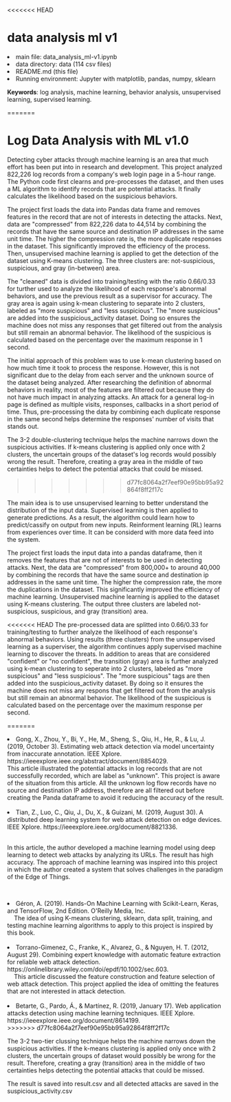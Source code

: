 <<<<<<< HEAD
# data analysis ml v1

<li>main file: data_analysis_ml-v1.ipynb</li>
<li>data directory: data (114 csv files)</li>
<li>README.md (this file)</li>
<li>Running environment: Jupyter with matplotlib, pandas, numpy, sklearn</li>


<b>Keywords</b>: log analysis, machine learning, behavior analysis, unsupervised learning, supervised learning.

=======
# Log Data Analysis with ML v1.0
Detecting cyber attacks through machine learning is an area that much effort has been put into in research and development. This project analyzed 822,226 log records from a  company's web login page in a 5-hour range. The Python code first clearns and pre-processes the dataset, and then uses a ML algorithm to identify records that are potential attacks. It finally calculates the likelihood based on the suspicious behaviors. 

The project first loads the data into Pandas data frame and removes features in the record that are not of interests in detecting the attacks. Next, data are "compressed" from 822,226 data to 44,514 by combining the records that have the same source and destination IP addresses in the same unit time. The higher the compression rate is, the more duplicate responses in the dataset. This significantly improved the efficiency of the process. Then, unsupervised machine learning is applied to get the detection of the dataset using K-means clustering. The three clusters are: not-suspicious, suspicious, and gray (in-between) area. 

The "cleaned" data is divided into training/testing with the ratio 0.66/0.33 for turther used to analyze the likelihood of each response's abnormal behaviors, and use the previous result as a supervisor for accuracy. The gray area is again using k-mean clustering to separate into 2 clusters, labeled as "more suspicious" and "less suspicious". The "more suspicious" are added into the suspicious_activity dataset. Doing so ensures the machine does not miss any responses that get filtered out from the analysis but still remain an abnormal behavior. The likelihood of the suspicious is calculated based on the percentage over the maximum response in 1 second.

The initial approach of this problem was to use k-mean clustering based on how much time it took to process the response. However, this is not significant due to the delay from each server and the unknown source of the dataset being analyzed. After researching the definition of abnormal behaviors in reality, most of the features are filtered out because they do not have much impact in analyzing attacks. An attack for a general log-in page is defined as multiple visits, responses, callbacks in a short period of time. Thus, pre-processing the data by combining each duplicate response in the same second helps determine the responses' number of visits that stands out.

The 3-2 double-clustering technique helps the machine narrows down the suspicious activities. If k-means clustering is applied only once with 2 clusters, the uncertain groups of the dataset's log records would possibly wrong the result. Therefore, creating a gray area in the middle of two certainties helps to detect the potential attacks that could be missed.
>>>>>>> d77fc8064a2f7eef90e95bb95a92864f8ff2f17c

The main idea is to use unsupervised learning to better understand the distribution of the input data. Supervised learning is then applied to generate predictions. As a result, the algorithm could learn how to predict/cassify on output from new inputs. Reinforment learning (RL) learns from experiences over time. It can be considerd with more data feed into the system. 

The project first loads the input data into a pandas dataframe, then it removes the features that are not of interests to be used in detecting attacks. Next, the data are "compressed" from 800,000+ to around 40,000 by combining the records that have the same source and destination ip addresses in the same unit time. The higher the compression rate, the more the duplications in the dataset. This significantly improved the efficiency of machine learning. Unsupervised machine learning is applied to the dataset using K-means clustering. The output three clusters are labeled not-suspicious, suspicious, and gray (transition) area. 

<<<<<<< HEAD
The pre-processed data are splitted into 0.66/0.33 for training/testing to further analyze the likelihood of each response's abnormal behaviors. Using results (three clusters) from the unsupervised learning as a superviser, the algorithm continues apply supervised machine learning to discover the threats. In addition to areas that are considered "confident" or "no confident", the transition (gray) area is further analyzed using k-mean clustering to seperate into 2 clusters, labeled as "more suspicious" and "less suspicious". The "more suspicious" tags are then added into the suspicious_activity dataset. By doing so it ensures the machine does not miss any respons that get filtered out from the analysis but still remain an abnormal behavior. The likelihood of the suspicious is calculated based on the percentage over the maximum response per second.

=======
<li>Gong, X., Zhou, Y., Bi, Y., He, M., Sheng, S., Qiu, H., He, R., & Lu, J. (2019, October 3). Estimating web attack detection via model uncertainty from inaccurate annotation. IEEE Xplore. https://ieeexplore.ieee.org/abstract/document/8854029. 
    
<br>This article illustrated the potential attacks in log records that are not successfully recorded, which are label as "unknown". This project is aware of the situation from this article. All the unknown log flow records have no source and destination IP address, therefore are all filtered out before creating the Panda dataframe to avoid it reducing the accuracy of the result.</li><br>
<li>Tian, Z., Luo, C., Qiu, J., Du, X., & Guizani, M. (2019, August 30). A distributed deep learning system for web attack detection on edge devices. IEEE Xplore. https://ieeexplore.ieee.org/document/8821336. 

<br>In this article, the author developed a machine learning model using deep learning to detect web attacks by analyzing its URLs. The result has high accuracy. The approach of machine learning was inspired into this project in which the author created a system that solves challenges in the paradigm of the Edge of Things.</li><br>
<li>Géron, A. (2019). Hands-On Machine Learning with Scikit-Learn, Keras, and TensorFlow, 2nd Edition. O'Reilly Media, Inc.
<br>
    
The idea of using K-means clustering, sklearn, data split, training, and testing machine learning algorithms to apply to this project is inspired by this book. </li><br>
<li>Torrano-Gimenez, C., Franke, K., Alvarez, G., & Nguyen, H. T. (2012, August 29). Combining expert knowledge with automatic feature extraction for reliable web attack detection. https://onlinelibrary.wiley.com/doi/epdf/10.1002/sec.603. 
<br>
    
This article discussed the feature construction and feature selection of web attack detection. This project applied the idea of omitting the features that are not interested in attack detection. </li><br>
<li>Betarte, G., Pardo, Á., &amp; Martínez, R. (2019, January 17). Web application attacks detection using machine learning techniques. IEEE Xplore. https://ieeexplore.ieee.org/document/8614199. 
<br>
>>>>>>> d77fc8064a2f7eef90e95bb95a92864f8ff2f17c

The 3-2 two-tier clussing technique helps the machine narrows down the suspicious activities. If the k-means clustering is applied only once with 2 clusters, the uncertain groups of dataset would possibly be wrong for the result. Therefore, creating a gray (transition) area in the middle of two certainties helps detecting the potential attacks that could be missed.

The result is saved into result.csv and all detected attacks are saved in the suspicious_activity.csv
